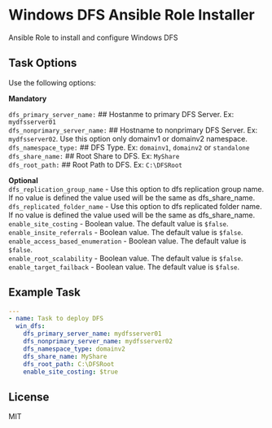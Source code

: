 Windows DFS Ansible Role Installer
=========

Ansible Role to install and configure Windows DFS

Task Options
--------------

Use the following options:<br/>

**Mandatory**

`dfs_primary_server_name:` ## Hostanme to primary DFS Server. Ex: `mydfsserver01`<br/>
`dfs_nonprimary_server_name:` ## Hostname to nonprimary DFS Server. Ex: `mydfsserver02`. Use this option only domainv1 or domainv2 namespace.<br/>
`dfs_namespace_type:` ## DFS Type. Ex: `domainv1`, `domainv2` or `standalone`<br/>
`dfs_share_name:` ## Root Share to DFS. Ex: `MyShare`<br/>
`dfs_root_path:` ## Root Path to DFS. Ex: `C:\DFSRoot`<br/>

**Optional**<br/>
`dfs_replication_group_name` - Use this option to dfs replication group name. If no value is defined the value used will be the same as dfs_share_name.<br/>
`dfs_replicated_folder_name` - Use this option to dfs replicated folder name. If no value is defined the value used will be the same as dfs_share_name.<br/>
`enable_site_costing` - Boolean value. The default value is `$false`.<br/>
`enable_insite_referrals` - Boolean value. The default value is `$false`.<br/>
`enable_access_based_enumeration` - Boolean value. The default value is `$false`.<br/>
`enable_root_scalability` - Boolean value. The default value is `$false`.<br/>
`enable_target_failback` - Boolean value. The default value is `$false`.<br/>

Example Task
----------------

```yaml
---
- name: Task to deploy DFS
  win_dfs:
    dfs_primary_server_name: mydfsserver01
    dfs_nonprimary_server_name: mydfsserver02
    dfs_namespace_type: domainv2
    dfs_share_name: MyShare
    dfs_root_path: C:\DFSRoot
    enable_site_costing: $true
```

License
-------

MIT
